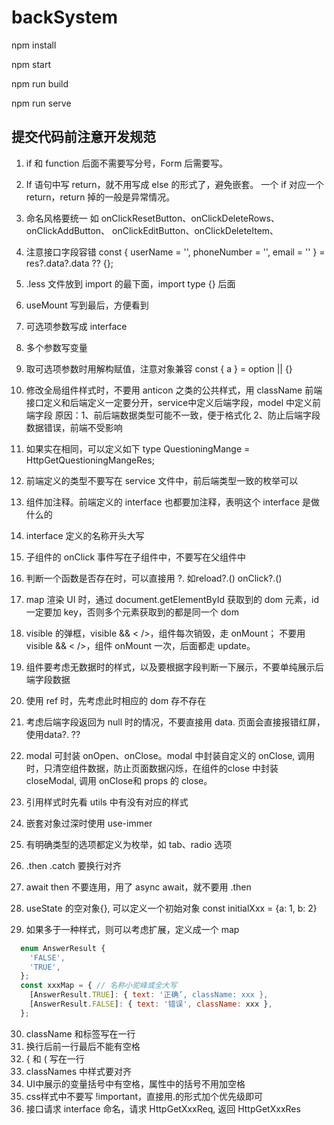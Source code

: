 # backSystem

npm install

npm start

npm run build

npm run serve

## 提交代码前注意开发规范

1. if 和 function 后面不需要写分号，Form 后需要写。
2. If 语句中写 return，就不用写成 else 的形式了，避免嵌套。
一个 if 对应一个 return，return 掉的一般是异常情况。
3. 命名风格要统一
如 onClickResetButton、onClickDeleteRows、onClickAddButton、
onClickEditButton、onClickDeleteItem、
4. 注意接口字段容错
 const { userName = '', phoneNumber = '', email = '' } = 
 res?.data?.data ?? {};
5. .less 文件放到 import 的最下面，import type {} 后面
6. useMount 写到最后，方便看到
7. 可选项参数写成 interface
8. 多个参数写变量
9. 取可选项参数时用解构赋值，注意对象兼容
  const { a } = option || {}
10. 修改全局组件样式时，不要用 anticon 之类的公共样式，用 className
前端接口定义和后端定义一定要分开，service中定义后端字段，model 中定义前端字段
原因：1、前后端数据类型可能不一致，便于格式化
     2、防止后端字段数据错误，前端不受影响
11. 如果实在相同，可以定义如下
type QuestioningMange = HttpGetQuestioningMangeRes;
12. 前端定义的类型不要写在 service 文件中，前后端类型一致的枚举可以

13. 组件加注释。前端定义的 interface 也都要加注释，表明这个 interface 是做什么的
14. interface 定义的名称开头大写
15. 子组件的 onClick 事件写在子组件中，不要写在父组件中
16. 判断一个函数是否存在时，可以直接用 ?.
    如reload?.()       onClick?.()
17. map 渲染 UI 时，通过 document.getElementById 获取到的 dom 元素，id 一定要加 key，否则多个元素获取到的都是同一个 dom
18. visible 的弹框，visible && < />，组件每次销毁，走 onMount；
不要用 visible && < />，组件 onMount 一次，后面都走 update。
19. 组件要考虑无数据时的样式，以及要根据字段判断一下展示，不要单纯展示后端字段数据
20. 使用 ref 时，先考虑此时相应的 dom 存不存在
21. 考虑后端字段返回为 null 时的情况，不要直接用 data.  页面会直接报错红屏，使用data?.  ??
22. modal 可封装 onOpen、onClose。modal 中封装自定义的 onClose, 调用时，只清空组件数据，防止页面数据闪烁，在组件的close 中封装 closeModal, 调用 onClose和 props 的 close。
23. 引用样式时先看 utils 中有没有对应的样式
24. 嵌套对象过深时使用 use-immer
25. 有明确类型的选项都定义为枚举，如 tab、radio 选项
26. .then .catch 要换行对齐
27. await then 不要连用，用了 async await，就不要用 .then
28. useState 的空对象{}, 可以定义一个初始对象 const initialXxx = {a: 1, b: 2}
29. 如果多于一种样式，则可以考虑扩展，定义成一个 map
```js
  enum AnswerResult {
    'FALSE',
    'TRUE',
  };
  const xxxMap = { // 名称小驼峰或全大写
    [AnswerResult.TRUE]: { text: '正确’, className: xxx },
    [AnswerResult.FALSE]: { text: '错误', className: xxx },
  };
```
30. className 和标签写在一行
31. 换行后前一行最后不能有空格
32. { 和 ( 写在一行
33. classNames 中样式要对齐
34. UI中展示的变量括号中有空格，属性中的括号不用加空格
35. css样式中不要写 !important，直接用.的形式加个优先级即可
36. 接口请求 interface 命名，请求 HttpGetXxxReq, 返回 HttpGetXxxRes